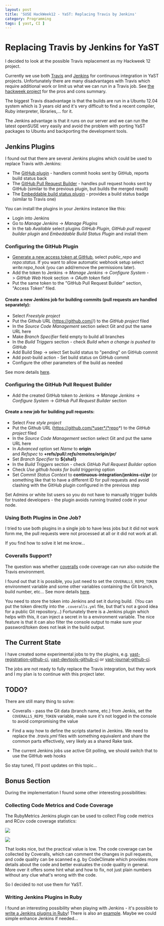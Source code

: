 ```yaml
---
layout: post
title: 'SUSE HackWeek12 - YaST: Replacing Travis by Jenkins'
category: Programming
tags: [ yast, CI ]
---
```


# Replacing Travis by Jenkins for YaST

I decided to look at the possible Travis replacement as my Hackweek 12 project.  

Currently we use both [Travis](https://travis-ci.org/) and
[Jenkins](https://ci.opensuse.org/view/Yast/) for continuous integration in YaST
projects. Unfortunately there are many disadvantages with Travis which require
additional work or limit us what we can run in a Travis job. See [the hackweek
project](https://hackweek.suse.com/projects/888) for the pros and cons summary.  

The biggest Travis disadvantage is that the builds are run in a Ubuntu 12.04
system which is 3 years old and it's very difficult to find a recent compiler,
Ruby interpreter, libraries,... for it.

The Jenkins advantage is that it runs on our server and we can run the
latest openSUSE very easily and avoid the problem with porting YaST packages to
Ubuntu and backporting the development tools.

## Jenkins Plugins

I found out that there are several Jenkins plugins which could be used to
replace Travis with Jenkins:</div>

*   The [GitHub plugin](https://wiki.jenkins-ci.org/display/JENKINS/Github+Plugin) - handlers commit hooks sent by GitHub, reports build status back
*   The [GitHub Pull Request Builder](https://wiki.jenkins-ci.org/display/JENKINS/GitHub+pull+request+builder+plugin) - handles pull request hooks sent by GitHub (similar to the previous plugin, but builds the merged result)
*   The [Embeddable build status plugin](https://wiki.jenkins-ci.org/display/JENKINS/Embeddable+Build+Status+Plugin) - provides a build status badge (similar to Travis one)

You can install the plugins in your Jenkins instance like this:  

*   Login into Jenkins
*   Go to _Manage Jenkins_ -> _Manage Plugins_
*   In the tab _Available_ select plugins _GitHub Plugin_, _GitHub pull request builder plugin_ and _Embeddable Build Status Plugin_ and install them

### Configuring the GitHub Plugin

*   [Generate a new access token at GitHub](https://github.com/settings/tokens/new), select _public_repo_ and _repo:status_. If you want to allow automatic webhook setup select _write:repo_hook_ (you can add/remove the permissions later).
*   Add the token to Jenkins -> _Manage Jenkins_ -> _Configure System_ -> _GitHub Web Hook_ section -> _OAuth token_ field
*   Put the same token to the "GitHub Pull Request Builder" section, "Access Token" filed.

#### Create a new Jenkins job for building commits (pull requests are handled separately):

*   Select _Freestyle project_
*   Put the Github URL (https://github.com/<user>/<repo>) to the _GitHub project_ filed</repo></user>
*   In the _Source Code Management_ section select Git and put the same URL here
*   Make _Branch Specifier_ field empty to build all branches
*   In the _Build Triggers_ section - check _Build when a change is pushed to GitHub_
*   Add Build Step -> select Set build status to "pending" on GitHub commit
*   Add post-build action - Set build status on GitHub commit
*   Configure the other parameters of the build as needed

See more details [here](https://wiki.jenkins-ci.org/display/JENKINS/GitHub+Plugin).  

### Configuring the GitHub Pull Request Builder

*   Add the created GitHub token to Jenkins -> _Manage Jenkins_ -> _Configure System_ -> _GitHub Pull Request Builder_ section

#### Create a new job for building pull requests:

*   Select _Free style project_
*   Put the Github URL (https://github.com/*user*/*repo*) to the _GitHub project_ filed
*   In the _Source Code Management_ section select Git and put the same URL here
*   In _Advanced_ option set _Name_ to **origin** and _Refspec_ to **+refs/pull/*:refs/remotes/origin/pr/***
*   Set _Branch Specifier_ to **${sha1}**
*   In the _Build Triggers_ section - check _GitHub Pull Request Builder_ option
*   Check _Use github hooks for build triggering_ option
* Set _Commit Status Context_ to **continuous-integration/jenkins-ci/pr**
  (or something like that to have a different ID for pull requests and avoid
  clashing with the GitHub plugin configured in the previous step

Set Admins or white list users so you do not have to manually trigger builds for
trusted developers - the plugin avoids running trusted code in your node.

### Using Both Plugins in One Job?

I tried to use both plugins in a single job to have less jobs but it did not
work form me, the pull requests were not processed at all or it did not work at
all.

If you find how to solve it let me know...

### Coveralls Support?

The question was whether [coveralls](https://coveralls.io/) code coverage can
run also outside the Travis environment.  

I found out that it is possible, you just need to set the `COVERALLS_REPO_TOKEN`
environment variable and some other variables containing the Git branch, build
number, etc... See more details
[here](https://coveralls.zendesk.com/hc/en-us/articles/201347419-Coveralls-currently-supports).  

You need to store the token into Jenkins and set it during build.  (You can put
the token directly into the `.coveralls.yml` file, but that's not a good idea
for a public Git repository...) Fortunately there is a Jenkins plugin which
helps with this, it can inject a secret in to a environment variable. The nice
feature is that it can also filter the console output to make sure your
password/token does not leak in the build output.

## The Current State

I have created some experimental jobs to try the plugins, e.g. [yast-registration-github-ci](https://ci.opensuse.org/view/Yast/job/yast-registration-github-ci/), [yast-devtools-github-ci](https://ci.opensuse.org/view/Yast/job/yast-devtools-github-ci/) or [yast-journal-github-ci](https://ci.opensuse.org/view/Yast/job/yast-journal-github-ci/).  

The jobs are not ready to fully replace the Travis integration, but they work and I my plan is to continue with this project later.  

## TODO?

There are still many thing to solve:  

* Coveralls - pass the Git data (branch name, etc.) from Jenkis, set the
  `COVERALLS_REPO_TOKEN` variable, make sure it's not logged in the console to
  avoid compromising the value

* Find a way how to define the scripts started in Jenkins. We need to replace
  the _.travis.yml_ files with something equivalent and share the common parts
  effectively, very likely as a shared Rake task.

* The current Jenkins jobs use active Git polling, we should switch that to use
  the GitHub web hooks 

So stay tuned, I'll post updates on this topic...  

## Bonus Section

During the implementation I found some other interesting possibilities:

### Collecting Code Metrics and Code Coverage

The RubyMetrics Jenkins plugin can be used to collect Flog code metrics and RCov
code coverage statistics:

![](http://3.bp.blogspot.com/-NwAINs2_ZF8/VTUNNIN0VcI/AAAAAAAANkI/xPmeuEtB3pk/s1600/jenkins_rubymetrics1.png)

![](http://3.bp.blogspot.com/-NKmO_acNtPc/VTUNNKkxuzI/AAAAAAAANkE/AbvkiSFNZkE/s1600/jenkins_rubymetrics2.png)

That looks nice, but the practical value is low. The code coverage can be
collected by Coveralls, which can comment the changes in pull requests, and code
quality can be scanned e.g. by CodeClimate which provides more details about the
code and better evaluates the code quality in general. More over it offers some
hint what and how to fix, not just plain numbers without any clue what's wrong
with the code.  

So I decided to not use them for YaST.

### Writing Jenkins Plugins in Ruby

I found an interesting possibility when playing with Jenkins - it's possible to
[write a Jenkins plugins in
Ruby](https://github.com/jenkinsci/jenkins.rb/wiki/Getting-Started-With-Ruby-Plugins)!
There is also an [example](https://github.com/masaki/jenkins-travis-yml-plugin).
Maybe we could simple enhance Jenkins if needed...  

